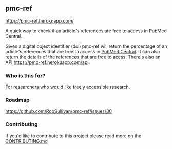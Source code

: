 ## pmc-ref ##

https://pmc-ref.herokuapp.com/

A quick way to check if an article's references are free to access in PubMed Central.

Given a digital object identifier (doi) pmc-ref will return the percentage of an article's references that are free to access in [PubMed Central](http://www.ncbi.nlm.nih.gov/pmc/). It can also return the details of the references that are free to acess. There's also an API https://pmc-ref.herokuapp.com/api.

### Who is this for? ###

For researchers who would like freely accessible research.

### Roadmap ###

https://github.com/RobSullivan/pmc-ref/issues/30

### Contributing ###

If you'd like to contribute to this project please read more on the [CONTRIBUTING.md](https://github.com/RobSullivan/pmc-ref/blob/master/CONTRIBUTING.md)
